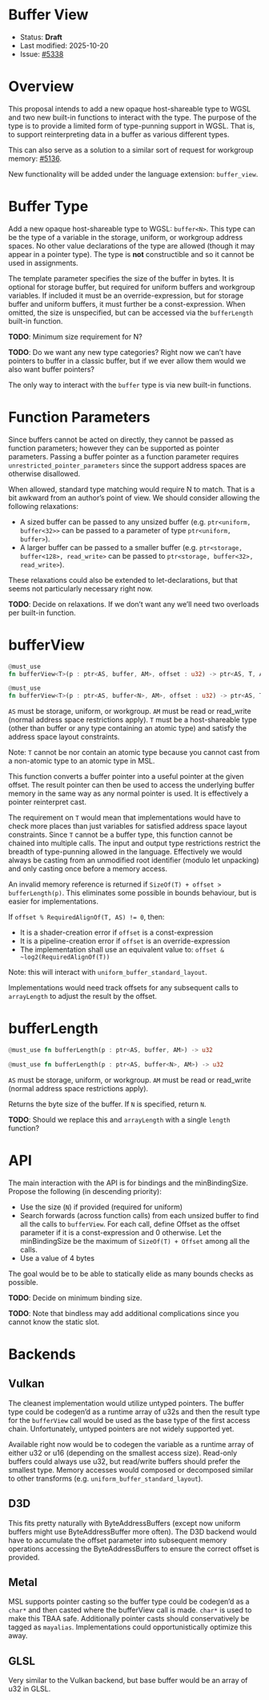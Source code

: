 # Buffer View

* Status: **Draft**
* Last modified: 2025-10-20
* Issue: [#5338](https://github.com/gpuweb/gpuweb/issues/5338)

# Overview

This proposal intends to add a new opaque host-shareable type to WGSL and two
new built-in functions to interact with the type.
The purpose of the type is to provide a limited form of type-punning support in
WGSL.
That is, to support reinterpreting data in a buffer as various different types.

This can also serve as a solution to a similar sort of request for workgroup
memory: [#5136](https://github.com/gpuweb/gpuweb/issues/5156).

New functionality will be added under the language extension: `buffer_view`.

# Buffer Type

Add a new opaque host-shareable type to WGSL: `buffer<N>`.
This type can be the type of a variable in the storage, uniform, or workgroup
address spaces.
No other value declarations of the type are allowed (though it may appear in a
pointer type).
The type is **not** constructible and so it cannot be used in assignments.

The template parameter specifies the size of the buffer in bytes.
It is optional for storage buffer, but required for uniform buffers and
workgroup variables.
If included it must be an override-expression, but for storage buffer and
uniform buffers, it must further be a const-expression.
When omitted, the size is unspecified, but can be accessed via the
`bufferLength` built-in function.

**TODO**: Minimum size requirement for N?

**TODO**: Do we want any new type categories?
Right now we can’t have pointers to buffer in a classic buffer, but if we ever
allow them would we also want buffer pointers?

The only way to interact with the `buffer` type is via new built-in functions.

# Function Parameters

Since buffers cannot be acted on directly, they cannot be passed as function
parameters; however they can be supported as pointer parameters.
Passing a buffer pointer as a function parameter requires
`unrestricted_pointer_parameters` since the support address spaces are
otherwise disallowed.

When allowed, standard type matching would require N to match.
That is a bit awkward from an author’s point of view.
We should consider allowing the following relaxations:
* A sized buffer can be passed to any unsized buffer (e.g. `ptr<uniform,
  buffer<32>>` can be passed to a parameter of type `ptr<uniform, buffer>`).
* A larger buffer can be passed to a smaller buffer (e.g. `ptr<storage,
  buffer<128>, read_write>` can be passed to `ptr<storage, buffer<32>,
  read_write>`).

These relaxations could also be extended to let-declarations, but that seems
not particularly necessary right now.

**TODO**: Decide on relaxations.
If we don’t want any we’ll need two overloads per built-in function.

# bufferView

```rust
@must_use
fn bufferView<T>(p : ptr<AS, buffer, AM>, offset : u32) -> ptr<AS, T, AM>

@must_use
fn bufferView<T>(p : ptr<AS, buffer<N>, AM>, offset : u32) -> ptr<AS, T, AM>
```

`AS` must be storage, uniform, or workgroup.
`AM` must be read or read_write (normal address space restrictions apply).
`T` must be a host-shareable type (other than buffer or any type containing an
atomic type) and satisfy the address space layout constraints.

Note: `T` cannot be nor contain an atomic type because you cannot cast from a
non-atomic type to an atomic type in MSL.

This function converts a buffer pointer into a useful pointer at the given
offset.
The result pointer can then be used to access the underlying buffer memory in
the same way as any normal pointer is used.
It is effectively a pointer reinterpret cast.

The requirement on `T` would mean that implementations would have to check more
places than just variables for satisfied address space layout constraints.
Since `T` cannot be a buffer type, this function cannot be chained into
multiple calls.
The input and output type restrictions restrict the breadth of type-punning
allowed in the language.
Effectively we would always be casting from an unmodified root identifier
(modulo let unpacking) and only casting once before a memory access.

An invalid memory reference is returned if `SizeOf(T) + offset >
bufferLength(p)`.
This eliminates some possible in bounds behaviour, but is easier for
implementations.

If `offset % RequiredAlignOf(T, AS) != 0`, then:
* It is a shader-creation error if `offset` is a const-expression
* It is a pipeline-creation error if `offset` is an override-expression
* The implementation shall use an equivalent value to: `offset &
  ~log2(RequiredAlignOf(T))`

Note: this will interact with `uniform_buffer_standard_layout`.

Implementations would need track offsets for any subsequent calls to
`arrayLength` to adjust the result by the offset.

# bufferLength

```rust
@must_use fn bufferLength(p : ptr<AS, buffer, AM>) -> u32

@must_use fn bufferLength(p : ptr<AS, buffer<N>, AM>) -> u32
```

`AS` must be storage, uniform, or workgroup.
`AM` must be read or read_write (normal address space restrictions apply).

Returns the byte size of the buffer.
If `N` is specified, return `N`.

**TODO**: Should we replace this and `arrayLength` with a single `length` function?

# API

The main interaction with the API is for bindings and the minBindingSize.
Propose the following (in descending priority):
* Use the size (`N`) if provided (required for uniform)
* Search forwards (across function calls) from each unsized buffer to find all
  the calls to `bufferView`.
  For each call, define Offset as the offset parameter if it is a
  const-expression and 0 otherwise.
  Let the minBindingSize be the maximum of `SizeOf(T) + Offset` among all the
  calls.
* Use a value of 4 bytes

The goal would be to be able to statically elide as many bounds checks as
possible.

**TODO**: Decide on minimum binding size.

**TODO**: Note that bindless may add additional complications since you cannot
know the static slot.

# Backends

## Vulkan

The cleanest implementation would utilize untyped pointers.
The buffer type could be codegen’d as a runtime array of u32s and then the
result type for the `bufferView` call would be used as the base type of the
first access chain.
Unfortunately, untyped pointers are not widely supported yet.

Available right now would be to codegen the variable as a runtime array of
either u32 or u16 (depending on the smallest access size).
Read-only buffers could always use u32, but read/write buffers should prefer
the smallest type.
Memory accesses would composed or decomposed similar to other transforms (e.g.
`uniform_buffer_standard_layout`).

## D3D

This fits pretty naturally with ByteAddressBuffers (except now uniform buffers
might use ByteAddressBuffer more often).
The D3D backend would have to accumulate the offset parameter into subsequent
memory operations accessing the ByteAddressBuffers to ensure the correct offset
is provided.

## Metal

MSL supports pointer casting so the buffer type could be codegen’d as a `char*`
and then casted where the bufferView call is made.
`char*` is used to make this TBAA safe.
Additionally pointer casts should conservatively be tagged as `mayalias`.
Implementations could opportunistically optimize this away.

## GLSL

Very similar to the Vulkan backend, but base buffer would be an array of u32 in
GLSL.


